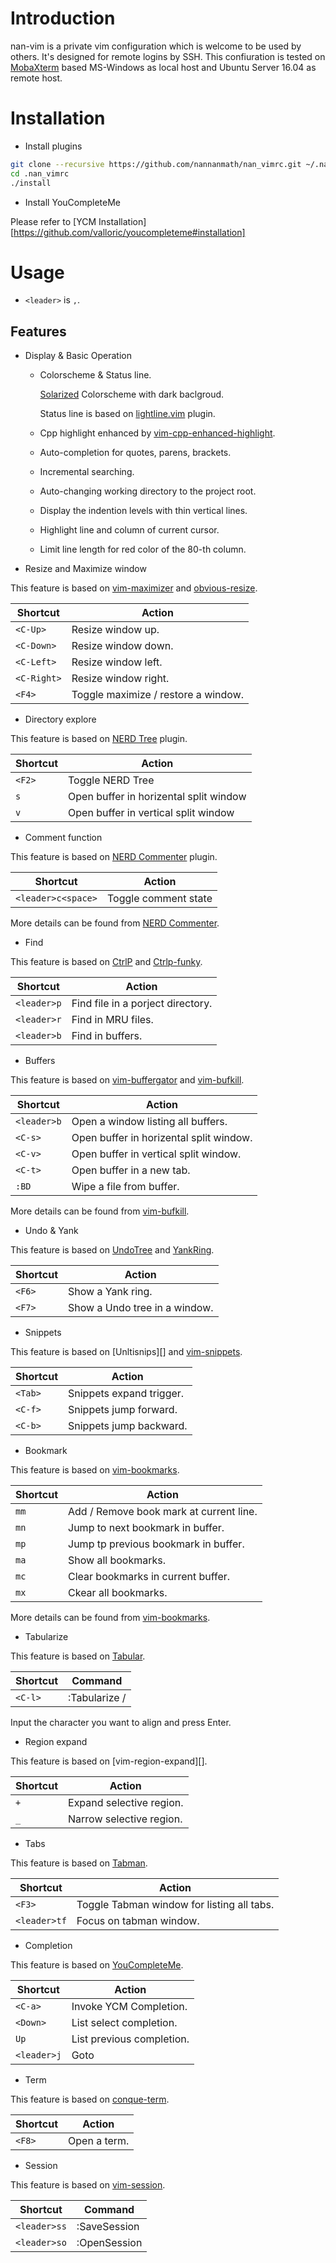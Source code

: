 # Introduction

nan-vim is a private vim configuration which is welcome to be used by others.
It's designed for remote logins by SSH. 
This confiuration is tested on [MobaXterm][] based MS-Windows as local host and Ubuntu Server 16.04 as remote host.

# Installation
 
* Install plugins

```sh
git clone --recursive https://github.com/nannanmath/nan_vimrc.git ~/.nan_vimrc
cd .nan_vimrc
./install
```

* Install YouCompleteMe
 
Please refer to [YCM Installation][https://github.com/valloric/youcompleteme#installation]

# Usage

* `<leader>` is `,`.

## Features

* Display & Basic Operation
  * Colorscheme & Status line.
    
    [Solarized][] Colorscheme with dark baclgroud.
    
    Status line is based on [lightline.vim][] plugin.
  
  * Cpp highlight enhanced by [vim-cpp-enhanced-highlight][].
  * Auto-completion for quotes, parens, brackets.
  * Incremental searching.
  * Auto-changing working directory to the project root.
  * Display the indention levels with thin vertical lines.
  * Highlight line and column of current cursor.
  * Limit line length for red color of the 80-th column.

* Resize and Maximize window

This feature is based on [vim-maximizer][] and [obvious-resize][].

| Shortcut             | Action                              |
| -------------------- | -----------------------             |
| `<C-Up>`             | Resize window up.                   |
| `<C-Down>`           | Resize window down.                 |
| `<C-Left>`           | Resize window left.                 |
| `<C-Right>`          | Resize window right.                |
| `<F4>`               | Toggle maximize / restore a window. |

* Directory explore

This feature is based on [NERD Tree][] plugin.

| Shortcut             | Action                                 |
| -------------------- | -----------------------                |
| `<F2>`               | Toggle NERD Tree                       |
| `s`                  | Open buffer in horizental split window |
| `v`                  | Open buffer in vertical split window   |

* Comment function

This feature is based on [NERD Commenter][] plugin.

| Shortcut             | Action                  |
| -------------------- | ----------------------- |
| `<leader>c<space>`   | Toggle comment state    |

More details can be found from [NERD Commenter][].

* Find

This feature is based on [CtrlP][] and [Ctrlp-funky][].

| Shortcut             | Action                            |
| -------------------- | -----------------------           |
| `<leader>p`          | Find file in a porject directory. |
| `<leader>r`          | Find in MRU files.                |
| `<leader>b`          | Find in buffers.                  |

* Buffers

This feature is based on [vim-buffergator][] and [vim-bufkill][].

| Shortcut             | Action                                  |
| -------------------- | -----------------------                 |
| `<leader>b`          | Open a window listing all buffers.      |
| `<C-s>`              | Open buffer in horizental split window. |
| `<C-v>`              | Open buffer in vertical split window.   |
| `<C-t>`              | Open buffer in a new tab.               |
| `:BD`                | Wipe a file from buffer.                |

More details can be found from [vim-bufkill][].

* Undo & Yank

This feature is based on [UndoTree][] and [YankRing][].

| Shortcut             | Action                        |
| -------------------- | -----------------------       |
| `<F6>`               | Show a Yank ring.             |
| `<F7>`               | Show a Undo tree in a window. |

* Snippets

This feature is based on [Unltisnips][] and [vim-snippets][].

| Shortcut             | Action                   |
| -------------------- | -----------------------  |
| `<Tab>`              | Snippets expand trigger. |
| `<C-f>`              | Snippets jump forward.   |
| `<C-b>`              | Snippets jump backward.  |

* Bookmark

This feature is based on [vim-bookmarks][].

| Shortcut             | Action                                  |
| -------------------- | -----------------------                 |
| `mm`                 | Add / Remove book mark at current line. |
| `mn`                 | Jump to next bookmark in buffer.        |
| `mp`                 | Jump tp previous bookmark in buffer.    |
| `ma`                 | Show all bookmarks.                     |
| `mc`                 | Clear bookmarks in current buffer.      |
| `mx`                 | Ckear all bookmarks.                    |

More details can be found from [vim-bookmarks][].

* Tabularize

This feature is based on [Tabular][].

| Shortcut             | Command                 |
| -------------------- | ----------------------- |
| `<C-l>`              | :Tabularize /           |

Input the character you want to align and press Enter.

* Region expand

This feature is based on [vim-region-expand][].

| Shortcut             | Action                   |
| -------------------- | -----------------------  |
| `+`                  | Expand selective region. |
| `_`                  | Narrow selective region. |

* Tabs

This feature is based on [Tabman][].

| Shortcut             | Action                                     |
| -------------------- | -----------------------                    |
| `<F3>`               | Toggle Tabman window for listing all tabs. |
| `<leader>tf`         | Focus on tabman window.                    |

* Completion

This feature is based on [YouCompleteMe][].


| Shortcut             | Action                    |
| -------------------- | -----------------------   |
| `<C-a>`              | Invoke YCM Completion.    |
| `<Down>`             | List select completion.   |
| `Up`                 | List previous completion. |
| `<leader>j`          | Goto                      |

* Term

This feature is based on [conque-term][].

| Shortcut             | Action                  |
| -------------------- | ----------------------- |
| `<F8>`               | Open a term.            |

* Session

This feature is based on [vim-session][].

| Shortcut             | Command                 |
| -------------------- | ----------------------- |
| `<leader>ss`         | :SaveSession            |
| `<leader>so`         | :OpenSession            |
  
  
  
  [Solarized]: https://github.com/altercation/vim-colors-solarized
  [lightline.vim]: https://github.com/itchyny/lightline.vim
  [vim-cpp-enhanced-highlight]: https://github.com/octol/vim-cpp-enhanced-highlight
  [MobaXterm]: https://mobaxterm.mobatek.net
  [vim-maximizer]: https://github.com/szw/vim-maximizer
  [obvious-resize]: https://github.com/talek/obvious-resize
  [vim-windowswap]: https://github.com/wesq3/vim-windowswap
  [NERD Tree]: https://github.com/scrooloose/nerdtree
  [NERD Commenter]: https://github.com/scrooloose/nerdcommenter
  [CtrlP]: https://github.com/kien/ctrlp.vim
  [CtrlP-funky]: https://github.com/tacahiroy/ctrlp-funky
  [vim-buffergator]: https://github.com/jeetsukumaran/vim-buffergator
  [vim-bufkill]: https://github.com/qpkorr/vim-bufkill
  [UndoTree]: https://github.com/mbbill/undotree
  [YankRing]: https://github.com/vim-scripts/YankRing.vim
  [UltiSnips]: https://github.com/sirver/ultisnips
  [vim-snippets]: https://github.com/honza/vim-snippets
  [Tabular]: https://github.com/godlygeek/tabular
  [vim-expand-region]: https://github.com/terryma/vim-expand-region
  [vim-bookmarks]: https://github.com/mattesgroeger/vim-bookmarks
  [Tabman]: https://github.com/kien/tabman.vim
  [YouCompleteMe]: https://github.com/valloric/youcompleteme
  [conque-term]: https://github.com/rosenfeld/conque-term
  [vim-session]: https://github.com/thaerkh/vim-workspace
